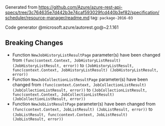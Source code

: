 Generated from https://github.com/Azure/azure-rest-api-specs/tree/3c764635e7d442b3e74caf593029fcd440b3ef82/specification/scheduler/resource-manager/readme.md tag: `package-2016-03`

Code generator @microsoft.azure/autorest.go@~2.1.161

## Breaking Changes

- Function `NewJobHistoryListResultPage` parameter(s) have been changed from `(func(context.Context, JobHistoryListResult) (JobHistoryListResult, error))` to `(JobHistoryListResult, func(context.Context, JobHistoryListResult) (JobHistoryListResult, error))`
- Function `NewJobCollectionListResultPage` parameter(s) have been changed from `(func(context.Context, JobCollectionListResult) (JobCollectionListResult, error))` to `(JobCollectionListResult, func(context.Context, JobCollectionListResult) (JobCollectionListResult, error))`
- Function `NewJobListResultPage` parameter(s) have been changed from `(func(context.Context, JobListResult) (JobListResult, error))` to `(JobListResult, func(context.Context, JobListResult) (JobListResult, error))`
